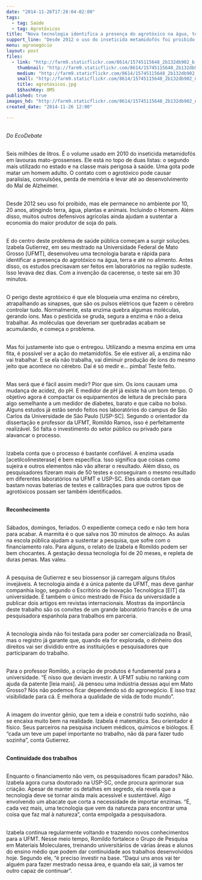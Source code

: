 ```yaml
---
date: "2014-11-26T17:28:04-02:00"
tags:
  - tag: Saúde
  - tag: Agrotóxicos
title: "Nova tecnologia identifica a presença do agrotóxico na água, terra e no alimento"
support_line: "Desde 2012 o uso do inseticida metamidofós foi proibido, mas ele permanece no ambiente por 10, 20 anos. Uma gota pode matar um adulto."
menu: agronegócio
layout: post
files:
  - link: "http://farm9.staticflickr.com/8614/15745115648_2b132db902_b.jpg"
    thumbnail: "http://farm9.staticflickr.com/8614/15745115648_2b132db902_t.jpg"
    medium: "http://farm9.staticflickr.com/8614/15745115648_2b132db902_z.jpg"
    small: "http://farm9.staticflickr.com/8614/15745115648_2b132db902_n.jpg"
    title: agrotóxicos.jpg
    $$hashKey: 0M5
published: true
images_hd: "http://farm9.staticflickr.com/8614/15745115648_2b132db902_n.jpg"
created_date: "2014-11-26 12:00"

---
```

<p><br />
<em>Do EcoDebate</em></p>

<p><br />
Seis milh&otilde;es de litros. &Eacute; o volume usado em 2010 do inseticida metamidof&oacute;s em lavouras mato-grossenses. Ele est&aacute; no topo de duas listas: o segundo mais utilizado no estado e na classe mais perigosa &agrave; sa&uacute;de. Uma gota pode matar um homem adulto. O contato com o agrot&oacute;xico pode causar paralisias, convuls&otilde;es, perda de mem&oacute;ria e levar at&eacute; ao desenvolvimento do Mal de Alzheimer.</p>

<p><br />
Desde 2012 seu uso foi proibido, mas ele permanece no ambiente por 10, 20 anos, atingindo terra, &aacute;gua, plantas e animais. Incluindo o Homem. Al&eacute;m disso, muitos outros defensivos agr&iacute;colas ainda ajudam a sustentar a economia do maior produtor de soja do pa&iacute;s.</p>

<p><br />
E do centro deste problema de sa&uacute;de p&uacute;blica come&ccedil;am a surgir solu&ccedil;&otilde;es. Izabela Gutierrez, em seu mestrado na Universidade Federal de Mato Grosso [UFMT], desenvolveu uma tecnologia barata e r&aacute;pida para identificar a presen&ccedil;a do agrot&oacute;xico na &aacute;gua, terra e at&eacute; no alimento. Antes disso, os estudos precisavam ser feitos em laborat&oacute;rios na regi&atilde;o sudeste. Isso levava dez dias. Com a inven&ccedil;&atilde;o da cacerense, o teste sai em 30 minutos.</p>

<p><br />
O perigo deste agrot&oacute;xico &eacute; que ele bloqueia uma enzima no c&eacute;rebro, atrapalhando as sinapses, que s&atilde;o os pulsos el&eacute;tricos que fazem o c&eacute;rebro controlar tudo. Normalmente, esta enzima quebra algumas mol&eacute;culas, gerando &iacute;ons. Mas o pesticida se gruda, segura a enzima e n&atilde;o a deixa trabalhar. As mol&eacute;culas que deveriam ser quebradas acabam se acumulando, e come&ccedil;a o problema.</p>

<p><br />
Mas foi justamente isto que o entregou. Utilizando a mesma enzima em uma fita, &eacute; poss&iacute;vel ver a a&ccedil;&atilde;o do metamidof&oacute;s. Se ele estiver ali, a enzima n&atilde;o vai trabalhar. E se ela n&atilde;o trabalha, vai diminuir produ&ccedil;&atilde;o de &iacute;ons do mesmo jeito que acontece no c&eacute;rebro. Da&iacute; &eacute; s&oacute; medir e&hellip; pimba! Teste feito.</p>

<p><br />
Mas ser&aacute; que &eacute; f&aacute;cil assim medir? Pior que sim. Os &iacute;ons causam uma mudan&ccedil;a de acidez, do pH. E medidor de pH j&aacute; existe h&aacute; um bom tempo. O objetivo agora &eacute; compactar os equipamentos de leitura de precis&atilde;o para algo semelhante a um medidor de diabetes, barato e que caiba no bolso. Alguns estudos j&aacute; est&atilde;o sendo feitos nos laborat&oacute;rios do campus de S&atilde;o Carlos da Universidade de S&atilde;o Paulo [USP-SC]. Segundo o orientador da disserta&ccedil;&atilde;o e professor da UFMT, Romildo Ramos, isso &eacute; perfeitamente realiz&aacute;vel. S&oacute; falta o investimento do setor p&uacute;blico ou privado para alavancar o processo.</p>

<p><br />
Izabela conta que o processo &eacute; bastante confi&aacute;vel. A enzima usada [acetilcolinesterase] &eacute; bem espec&iacute;fica. Isso significa que coisas como sujeira e outros elementos n&atilde;o v&atilde;o alterar o resultado. Al&eacute;m disso, os pesquisadores fizeram mais de 50 testes e conseguiram o mesmo resultado em diferentes laborat&oacute;rios na UFMT e USP-SC. Eles ainda contam que bastam novas baterias de testes e calibra&ccedil;&otilde;es para que outros tipos de agrot&oacute;xicos possam ser tamb&eacute;m identificados.</p>

<p><br />
<strong>Reconhecimento</strong></p>

<p><br />
S&aacute;bados, domingos, feriados. O expediente come&ccedil;a cedo e n&atilde;o tem hora para acabar. A marmita &eacute; o que salva nos 30 minutos de almo&ccedil;o. As aulas na escola p&uacute;blica ajudam a sustentar a pesquisa, que sofre com o financiamento ralo. Para alguns, o relato de Izabela e Romildo podem ser bem chocantes. A gesta&ccedil;&atilde;o dessa tecnologia foi de 20 meses, e repleta de duras penas. Mas valeu.</p>

<p><br />
A pesquisa de Gutierrez e seu biossensor j&aacute; carregam alguns t&iacute;tulos invej&aacute;veis. A tecnologia ainda &eacute; a &uacute;nica patente da UFMT, mas deve ganhar companhia logo, segundo o Escrit&oacute;rio de Inova&ccedil;&atilde;o Tecnol&oacute;gica [EIT] da universidade. &Eacute; tamb&eacute;m o &uacute;nico mestrado de F&iacute;sica da universidade a publicar dois artigos em revistas internacionais. Mostras da import&acirc;ncia deste trabalho s&atilde;o os convites de um grande laborat&oacute;rio franc&ecirc;s e de uma pesquisadora espanhola para trabalhos em parceria.</p>

<p><br />
A tecnologia ainda n&atilde;o foi testada para poder ser comercializada no Brasil, mas o registro j&aacute; garante que, quando ela for explorada, o dinheiro dos direitos vai ser dividido entre as institui&ccedil;&otilde;es e pesquisadores que participaram do trabalho.</p>

<p><br />
Para o professor Romildo, a cria&ccedil;&atilde;o de produtos &eacute; fundamental para a universidade. &ldquo;&Eacute; nisso que deviam investir. A UFMT subiu no ranking com ajuda da patente [leia mais]. J&aacute; pensou uma ind&uacute;stria dessas aqui em Mato Grosso? N&oacute;s n&atilde;o podemos ficar dependendo s&oacute; do agroneg&oacute;cio. E isso traz visibilidade para c&aacute;. E melhora a qualidade de vida de todo mundo&rdquo;.</p>

<p><br />
A imagem do inventor g&ecirc;nio, que tem a ideia e constr&oacute;i tudo sozinho, n&atilde;o se encaixa muito bem na realidade. Izabela &eacute; matem&aacute;tica. Seu orientador &eacute; f&iacute;sico. Seus parceiros na pesquisa incluem m&eacute;dicos, qu&iacute;micos e bi&oacute;logos. E &ldquo;cada um teve um papel importante no trabalho, n&atilde;o d&aacute; para fazer tudo sozinha&rdquo;, conta Gutierrez.</p>

<p><br />
<strong>Continuidade dos trabalhos</strong></p>

<p><br />
Enquanto o financiamento n&atilde;o vem, os pesquisadores ficam parados? N&atilde;o. Izabela agora cursa doutorado na USP-SC, onde procura aprimorar sua cria&ccedil;&atilde;o. Apesar de manter os detalhes em segredo, ela revela que a tecnologia deve se tornar ainda mais acess&iacute;vel e sustent&aacute;vel. Algo envolvendo um abacate que corta a necessidade de importar enzimas. &ldquo;&Eacute;, cada vez mais, uma tecnologia que vem da natureza para encontrar uma coisa que faz mal &agrave; natureza&rdquo;, conta empolgada a pesquisadora.</p>

<p><br />
Izabela continua regularmente voltando e trazendo novos conhecimentos para a UFMT. Nesse meio tempo, Romildo fortalece o Grupo de Pesquisa em Materiais Moleculares, treinando universit&aacute;rios de v&aacute;rias &aacute;reas e alunos do ensino m&eacute;dio que podem dar continuidade aos trabalhos desenvolvidos hoje. Segundo ele, &ldquo;&eacute; preciso investir na base. &ldquo;Daqui uns anos vai ter algu&eacute;m para fazer mestrado nessa &aacute;rea, e quando ela sair, j&aacute; vamos ter outro capaz de continuar&rdquo;.</p>
